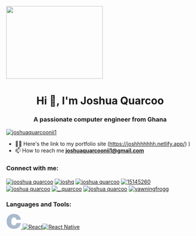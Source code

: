 <img text-align="centre" width="259" height="195" src="https://assets.bitdegree.org/online-learning-platforms/storage/media/2018/08/how-to-become-a-programmer.jpg">
<h1 align="center">Hi 👋, I'm Joshua Quarcoo</h1>
<h3 align="center">A passionate computer engineer from Ghana</h3>

<p align="left"> <a href="https://github.com/ryo-ma/github-profile-trophy"><img src="https://github-profile-trophy.vercel.app/?username=joshuaquarcoonii1" alt="joshuaquarcoonii1" /></a> </p>

- 👨‍💻 Here's the link to my portfolio site (https://joshhhhhhh.netlify.app/)
)
- 📫 How to reach me **joshuaquarcoonii1@gmail.com**

<h3 align="left">Connect with me:</h3>
<p align="left">
<a href="https://dev.to/jooshua quarcoo" target="blank"><img align="center" src="https://raw.githubusercontent.com/rahuldkjain/github-profile-readme-generator/master/src/images/icons/Social/devto.svg" alt="jooshua quarcoo" height="30" width="40" /></a>
<a href="https://twitter.com/joshq" target="blank"><img align="center" src="https://raw.githubusercontent.com/rahuldkjain/github-profile-readme-generator/master/src/images/icons/Social/twitter.svg" alt="joshq" height="30" width="40" /></a>
<a href="https://linkedin.com/in/joshua quarcoo" target="blank"><img align="center" src="https://raw.githubusercontent.com/rahuldkjain/github-profile-readme-generator/master/src/images/icons/Social/linked-in-alt.svg" alt="joshua quarcoo" height="30" width="40" /></a>
<a href="https://stackoverflow.com/users/15145260" target="blank"><img align="center" src="https://raw.githubusercontent.com/rahuldkjain/github-profile-readme-generator/master/src/images/icons/Social/stack-overflow.svg" alt="15145260" height="30" width="40" /></a>
<a href="https://fb.com/joshua quarcoo" target="blank"><img align="center" src="https://raw.githubusercontent.com/rahuldkjain/github-profile-readme-generator/master/src/images/icons/Social/facebook.svg" alt="joshua quarcoo" height="30" width="40" /></a>
<a href="https://instagram.com/_.quarcoo" target="blank"><img align="center" src="https://raw.githubusercontent.com/rahuldkjain/github-profile-readme-generator/master/src/images/icons/Social/instagram.svg" alt="_.quarcoo" height="30" width="40" /></a>
<a href="https://www.hackerrank.com/joshua quarcoo" target="blank"><img align="center" src="https://raw.githubusercontent.com/rahuldkjain/github-profile-readme-generator/master/src/images/icons/Social/hackerrank.svg" alt="joshua quarcoo" height="30" width="40" /></a>
<a href="https://www.leetcode.com/yawningfrogg" target="blank"><img align="center" src="https://raw.githubusercontent.com/rahuldkjain/github-profile-readme-generator/master/src/images/icons/Social/leetcode.svg" alt="yawningfrogg" height="30" width="40" /></a>
</p>

<h3 align="left">Languages and Tools:</h3>
<p align="left"> <a href="https://www.cprogramming.com/" target="_blank" rel="noreferrer"> <img src="https://raw.githubusercontent.com/devicons/devicon/master/icons/c/c-original.svg" alt="c" width="40" height="40"/> </a><a href="https://reactjs.org/" target="_blank" rel="noreferrer"><img src="https://upload.wikimedia.org/wikipedia/commons/a/a7/React-icon.svg" alt="React" width="40" height="40"/></a><a href="https://reactnative.dev/" target="_blank" rel="noreferrer"><img src="https://reactnative.dev/img/header_logo.svg" alt="React Native" width="40" height="40"/></a>
 
 </p>
